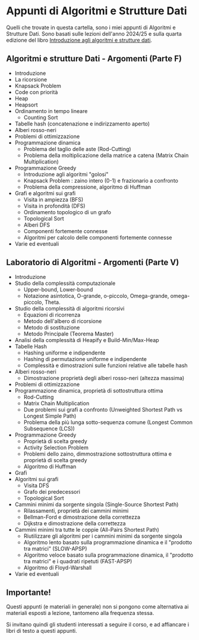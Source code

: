 # Appunti di Algoritmi e Strutture Dati
Quelli che trovate in questa cartella, sono i miei appunti di Algoritmi e Strutture Dati. Sono basati sulle lezioni dell'anno 2024/25 e sulla quarta edizione del libro [Introduzione agli algoritmi e strutture dati](https://www.lafeltrinelli.it/introduzione-agli-algoritmi-strutture-dati-libro-vari/e/9788838656217?gad_source=1&gclid=CjwKCAjwktO_BhBrEiwAV70jXgfFdpvTZaTD70Ju1Xu3XJRayDyDFRXAZMpQSDBu8rfnw3s_-71zXxoCpRAQAvD_BwE).

## Algoritmi e strutture Dati - Argomenti (Parte F)
- Introduzione
- La ricorsione
- Knapsack Problem
- Code con priorità
- Heap
- Heapsort
- Ordinamento in tempo lineare
  - Counting Sort
- Tabelle hash (concatenazione e indirizzamento aperto)
- Alberi rosso-neri
- Problemi di ottimizzazione
- Programmazione dinamica
  - Problema del taglio delle aste (Rod-Cutting)
  - Problema della moltiplicazione della matrice a catena (Matrix Chain Multiplication)
- Programmazione Greedy
  - Introduzione agli algoritmi "golosi"
  - Knapsack Problem : zaino intero (0-1) e frazionario a confronto
  - Problema della compressione, algoritmo di Huffman
- Grafi e algoritmi sui grafi
  -  Visita in ampiezza (BFS)
  -  Visita in profondità (DFS)
  -  Ordinamento topologico di un grafo
  -  Topological Sort
  -  Alberi DFS
  -  Componenti fortemente connesse
  -  Algoritmi per calcolo delle componenti fortemente connesse
- Varie ed eventuali

## Laboratorio di Algoritmi - Argomenti (Parte V)
- Introduzione
- Studio della complessità computazionale
  - Upper-bound, Lower-bound
  - Notazione asintotica, O-grande, o-piccolo, Omega-grande, omega-piccolo, Theta.
- Studio della complessità di algoritmi ricorsivi
  - Equazioni di ricorrenza
  - Metodo dell'albero di ricorsione
  - Metodo di sostituzione
  - Metodo Principale (Teorema Master)
- Analisi della complessità di Heapify e Build-Min/Max-Heap
- Tabelle Hash
  - Hashing uniforme e indipendente
  - Hashing di permutazione uniforme e indipendente
  - Complessità e dimostrazioni sulle funzioni relative alle tabelle hash
- Alberi rosso-neri
  -  Dimostrazione proprietà degli alberi rosso-neri (altezza massima)
- Problemi di ottimizzazione
- Programmazione dinamica, proprietà di sottostruttura ottima
  - Rod-Cutting
  - Matrix Chain Multiplication
  - Due problemi sui grafi a confronto (Unweighted Shortest Path vs Longest Simple Path)
  - Problema della più lunga sotto-sequenza comune (Longest Common Subsequence (LCS))
- Programmazione Greedy
  - Proprietà di scelta greedy
  - Activity Selection Problem
  - Problemi dello zaino, dimmostrazione sottostruttura ottima e proprietà di scelta greedy
  - Algoritmo di Huffman
- Grafi
- Algoritmi sui grafi
  - Visita DFS
  - Grafo dei predecessori
  - Topological Sort
- Cammini minimi da sorgente singola (Single-Source Shortest Path)
  - Rilassamenti, proprietà dei cammini minimi 
  - Bellman-Ford e dimostrazione della correttezza 
  - Dijkstra e dimostrazione della correttezza
- Cammini minimi tra tutte le coppie (All-Pairs Shortest Path)
  - Riutilizzare gli algoritmi per i cammini minimi da sorgente singola 
  - Algoritmo lento basato sulla programmazione dinamica e il "prodotto tra matrici" (SLOW-APSP)
  - Algoritmo veloce basato sulla programmazione dinamica, il "prodotto tra matrici" e i quadrati ripetuti (FAST-APSP)
  - Algoritmo di Floyd-Warshall
- Varie ed eventuali
## Importante!
Questi appunti (e materiali in generale) non si pongono come alternativa ai materiali esposti a lezione, tantomeno alla 
frequenza stessa. 

Si invitano quindi gli studenti interessati a seguire il corso, e ad affiancare i libri di testo a questi appunti. 

